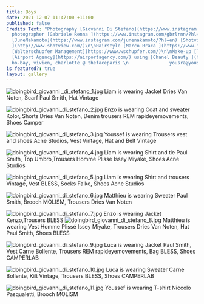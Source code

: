 ```yaml
---
title: Boys
date: 2021-12-07 11:47:00 +11:00
published: false
Credits Text: "Photography [Giovanni Di Stefano](https://www.instagram.com/__giovanni__di__stefano/?hl=en)\n\nAssistant
  photographer [Gabriele Renna ](https://www.instagram.com/gbrlrnn/?hl=en)\n\nStyling
  [JuneNakamoto](https://www.instagram.com/junenakamoto/?hl=en) [Shotview Artist Management
  ](http://www.shotview.com/)\n\nHairstyle [Marco Braca ](https://www.instagram.com/marcobracahair/?hl=en)
  [Walterschupfer Management](https://www.wschupfer.com/)\n\nMake-up [Tiina Roivainen](https://www.instagram.com/tiinaroivainen/?hl=en)
  [Airport Agency](https://airportagency.com/) using [Chanel Beauty ](https://www.chanel.com/au/makeup/)\n\n\nModels:
  bo-bay, vivien, charlotte @ thefaceparis \n               yousra@yousnao\n"
is featured?: true
layout: gallery
---
```


![doingbird_giovanni _di_stefano_1.jpg](/uploads/doingbird_giovanni%20_di_stefano_1.jpg)
Liam is wearing Jacket Dries Van Noten, Scarf Paul Smith, Hat Vintage

![doingbird_giovanni_di_stefano_2.jpg](/uploads/doingbird_giovanni_di_stefano_2.jpg)
Enzo is wearing Coat and sweater Kolor, Shorts Dries Van Noten, Denim trousers REM rapideyemovements, Shoes Camper

![doingbird_giovanni_di_stefano_3.jpg](/uploads/doingbird_giovanni_di_stefano_3.jpg)
Youssef is wearing Trousers vest and shoes Acne Studios, Vest Vintage, Hat and Belt Vintage

![doingbird_giovanni_di_stefano_4.jpg](/uploads/doingbird_giovanni_di_stefano_4.jpg)
Liam is wearing Shirt and tie Paul Smith, Top Umbro,Trousers Homme Plissé Issey Miyake, Shoes Acne Studios

![doingbird_giovanni_di_stefano_5.jpg](/uploads/doingbird_giovanni_di_stefano_5.jpg)
Liam is wearing Shirt and trousers Vintage, Vest BLESS, Socks Falke, Shoes Acne Studios

![doingbird_giovanni_di_stefano_6.jpg](/uploads/doingbird_giovanni_di_stefano_6.jpg)
Matthieu is wearing Sweater Paul Smith, Brooch MOLISM, Trousers Dries Van Noten

![doingbird_giovanni_di_stefano_7.jpg](/uploads/doingbird_giovanni_di_stefano_7.jpg)
Enzo is wearing Jacket Kenzo,Trousers BLESS
![doingbird_giovanni_di_stefano_8.jpg](/uploads/doingbird_giovanni_di_stefano_8.jpg)
Matthieu is wearing Vest Homme Plissé Issey Miyake, Trousers Dries Van Noten, Hat Paul Smith, Shoes BLESS

![doingbird_giovanni_di_stefano_9.jpg](/uploads/doingbird_giovanni_di_stefano_9.jpg)
Luca is wearing Jacket Paul Smith, Vest Carne Bollente, Trousers REM rapideyemovements, Bag BLESS, Shoes CAMPERLAB

![doingbird_giovanni_di_stefano_10.jpg](/uploads/doingbird_giovanni_di_stefano_10.jpg)
Luca is wearing Sweater Carne Bollente, Kilt Vintage, Trousers BLESS, Shoes CAMPERLAB


![doingbird_giovanni_di_stefano_11.jpg](/uploads/doingbird_giovanni_di_stefano_11.jpg)
Youssef is wearing T-shirt Niccolò Pasqualetti, Brooch MOLISM